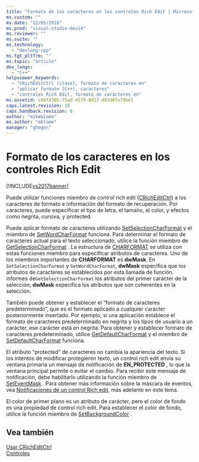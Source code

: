 ```yaml
---
title: "Formato de los caracteres en los controles Rich Edit | Microsoft Docs"
ms.custom: ""
ms.date: "12/05/2016"
ms.prod: "visual-studio-dev14"
ms.reviewer: ""
ms.suite: ""
ms.technology: 
  - "devlang-cpp"
ms.tgt_pltfrm: ""
ms.topic: "article"
dev_langs: 
  - "C++"
helpviewer_keywords: 
  - "CRichEditCtrl (clase), formato de caracteres en"
  - "aplicar formato [C++], caracteres"
  - "controles Rich Edit, formato de caracteres en"
ms.assetid: c80f4305-75ad-45f9-8d17-d83d0fe79be5
caps.latest.revision: 10
caps.handback.revision: 6
author: "mikeblome"
ms.author: "mblome"
manager: "ghogen"
---
```

# Formato de los caracteres en los controles Rich Edit
[!INCLUDE[vs2017banner](../assembler/inline/includes/vs2017banner.md)]

Puede utilizar funciones miembro de control rich edit \([CRichEditCtrl](../mfc/reference/cricheditctrl-class.md)\) a los caracteres de formato e información del formato de recuperación.  Por caracteres, puede especificar el tipo de letra, el tamaño, el color, y efectos como negrita, cursiva, y protected.  
  
 Puede aplicar formato de caracteres utilizando [SetSelectionCharFormat](../Topic/CRichEditCtrl::SetSelectionCharFormat.md) y el miembro de [SetWordCharFormat](../Topic/CRichEditCtrl::SetWordCharFormat.md) funciona.  Para determinar el formato de caracteres actual para el texto seleccionado, utilice la función miembro de [GetSelectionCharFormat](../Topic/CRichEditCtrl::GetSelectionCharFormat.md) .  La estructura de [CHARFORMAT](http://msdn.microsoft.com/library/windows/desktop/bb787881) se utiliza con estas funciones miembro para especificar atributos de caracteres.  Uno de los miembros importantes de **CHARFORMAT** es **dwMask**.  En `SetSelectionCharFormat` y `SetWordCharFormat`, **dwMask** especifica que los atributos de caracteres se establecidos por esta llamada de función.  informes de`GetSelectionCharFormat` los atributos del primer carácter de la selección; **dwMask** especifica los atributos que son coherentes en la selección.  
  
 También puede obtener y establecer el “formato de caracteres predeterminado”, que es el formato aplicado a cualquier carácter posteriormente insertado.  Por ejemplo, si una aplicación establece el formato de caracteres predeterminado en negrita y los tipos de usuario a un carácter, ese carácter está en negrita.  Para obtener y establecer formato de caracteres predeterminado, utilice [GetDefaultCharFormat](../Topic/CRichEditCtrl::GetDefaultCharFormat.md) y el miembro de [SetDefaultCharFormat](../Topic/CRichEditCtrl::SetDefaultCharFormat.md) funciona.  
  
 El atributo “protected” de caracteres no cambia la apariencia del texto.  Si los intentos de modificar protegieron texto, un control rich edit envía su ventana primaria un mensaje de notificación de **EN\_PROTECTED** , lo que la ventana principal permite o evitar el cambio.  Para recibir este mensaje de notificación, debe habilitarlo utilizando la función miembro de [SetEventMask](../Topic/CRichEditCtrl::SetEventMask.md) .  Para obtener más información sobre la máscara de eventos, vea [Notificaciones de un control Rich edit](../mfc/notifications-from-a-rich-edit-control.md), más adelante en este tema.  
  
 El color de primer plano es un atributo de carácter, pero el color de fondo es una propiedad de control rich edit.  Para establecer el color de fondo, utilice la función miembro de [SetBackgroundColor](../Topic/CRichEditCtrl::SetBackgroundColor.md) .  
  
## Vea también  
 [Usar CRichEditCtrl](../mfc/using-cricheditctrl.md)   
 [Controles](../mfc/controls-mfc.md)